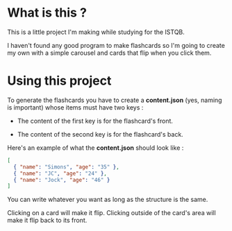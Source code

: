 # What is this ?

This is a little project I'm making while studying for the ISTQB.

I haven't found any good program to make flashcards so I'm going to create my own with a simple carousel and cards that flip when you click them.

# Using this project

To generate the flashcards you have to create a **content.json** (yes, naming is important) whose items must have two keys :

- The content of the first key is for the flashcard's front.

- The content of the second key is for the flashcard's back.

Here's an example of what the **content.json** should look like :

```json
[
  { "name": "Simons", "age": "35" },
  { "name": "JC", "age": "24" },
  { "name": "Jock", "age": "46" }
]
```

You can write whatever you want as long as the structure is the same.

Clicking on a card will make it flip. Clicking outside of the card's area will make it flip back to its front.
